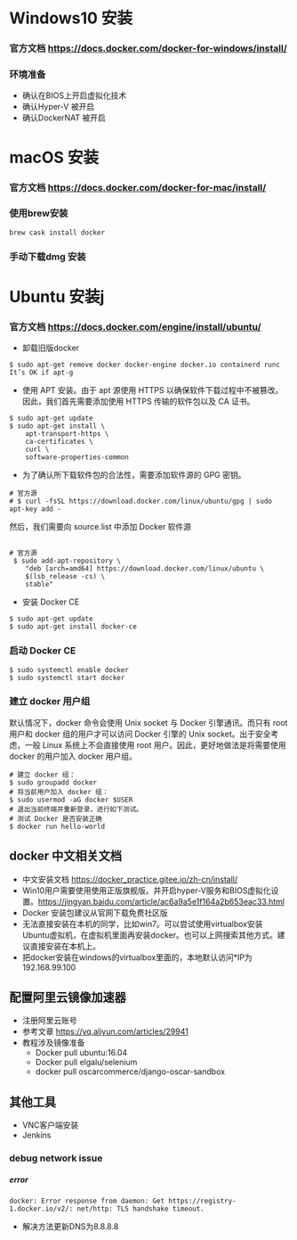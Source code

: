 # Windows10 安装
### 官方文档 https://docs.docker.com/docker-for-windows/install/
### 环境准备
- 确认在BIOS上开启虚拟化技术
- 确认Hyper-V 被开启
- 确认DockerNAT 被开启

# macOS 安装
### 官方文档 https://docs.docker.com/docker-for-mac/install/
### 使用brew安装
```shell script
brew cask install docker
```
### 手动下载dmg 安装

# Ubuntu 安装j
### 官方文档 https://docs.docker.com/engine/install/ubuntu/ 
- 卸载旧版docker
```shell script
$ sudo apt-get remove docker docker-engine docker.io containerd runc
It’s OK if apt-g
```
- 使用 APT 安装。由于 apt 源使用 HTTPS 以确保软件下载过程中不被篡改。因此，我们首先需要添加使用 HTTPS 传输的软件包以及 CA 证书。
```shell script
$ sudo apt-get update
$ sudo apt-get install \
    apt-transport-https \
    ca-certificates \
    curl \
    software-properties-common
```
- 为了确认所下载软件包的合法性，需要添加软件源的 GPG 密钥。
```shell script
# 官方源
# $ curl -fsSL https://download.docker.com/linux/ubuntu/gpg | sudo apt-key add -
```

然后，我们需要向 source.list 中添加 Docker 软件源
```shell script

# 官方源
 $ sudo add-apt-repository \
    "deb [arch=amd64] https://download.docker.com/linux/ubuntu \
    $(lsb_release -cs) \
    stable"
```

- 安装 Docker CE
```shell script
$ sudo apt-get update
$ sudo apt-get install docker-ce
```

### 启动 Docker CE
```shell script
$ sudo systemctl enable docker
$ sudo systemctl start docker
```
### 建立 docker 用户组
默认情况下，docker 命令会使用 Unix socket 与 Docker 引擎通讯。而只有 root 用户和 docker 组的用户才可以访问 Docker 引擎的 Unix socket。出于安全考虑，一般 Linux 系统上不会直接使用 root 用户。因此，更好地做法是将需要使用 docker 的用户加入 docker 用户组。
```shell script
# 建立 docker 组：
$ sudo groupadd docker
# 将当前用户加入 docker 组：
$ sudo usermod -aG docker $USER
# 退出当前终端并重新登录，进行如下测试。
# 测试 Docker 是否安装正确
$ docker run hello-world
```

## docker 中文相关文档
- 中文安装文档 https://docker_practice.gitee.io/zh-cn/install/ 
- Win10用户需要使用使用正版旗舰版。并开启hyper-V服务和BIOS虚拟化设置。https://jingyan.baidu.com/article/ac6a9a5e1f164a2b653eac33.html
- Docker 安装包建议从官网下载免费社区版
- 无法直接安装在本机的同学，比如win7。可以尝试使用virtualbox安装Ubuntu虚拟机，在虚拟机里面再安装docker。也可以上网搜索其他方式。建议直接安装在本机上。
- 把docker安装在windows的virtualbox里面的，本地默认访问*IP为192.168.99.100

## 配置阿里云镜像加速器
  - 注册阿里云账号
  - 参考文章 https://yq.aliyun.com/articles/29941
- 教程涉及镜像准备
  - Docker pull ubuntu:16.04
  - Docker pull elgalu/selenium
  - docker pull oscarcommerce/django-oscar-sandbox
  
  
## 其他工具
- VNC客户端安装
- Jenkins
  
### debug network issue
##### error
```shell script
docker: Error response from daemon: Get https://registry-1.docker.io/v2/: net/http: TLS handshake timeout.
```
- 解决方法更新DNS为8.8.8.8


